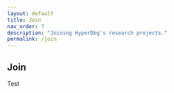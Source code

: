 ```yaml
---
layout: default
title: Join
nav_order: 7
description: "Joining HyperDbg's research projects."
permalink: /join
---
```


## Join

Test